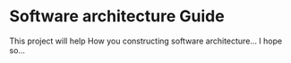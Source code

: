 # Software architecture Guide

This project will help How you constructing software architecture...
I hope so...
